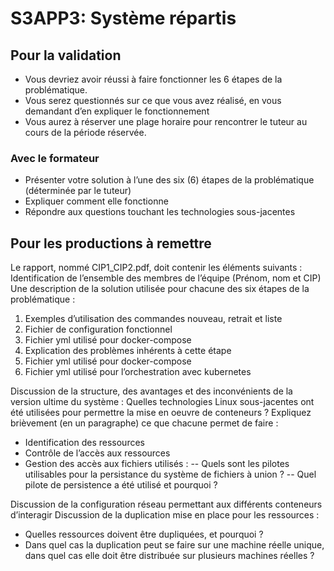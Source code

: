 # S3APP3: Système répartis

## Pour la validation
- Vous devriez avoir réussi à faire fonctionner les 6 étapes de la
problématique.
- Vous serez questionnés sur ce que vous avez réalisé, en vous demandant d’en
expliquer le fonctionnement
- Vous aurez à réserver une plage horaire pour rencontrer le tuteur au cours
de la période réservée.

### Avec le formateur
- Présenter votre solution à l’une des six (6) étapes de la problématique
(déterminée par le tuteur)
- Expliquer comment elle fonctionne
- Répondre aux questions touchant les technologies sous-jacentes

## Pour les productions à remettre
Le rapport, nommé CIP1_CIP2.pdf, doit contenir les éléments suivants :
Identification de l’ensemble des membres de l’équipe (Prénom, nom et CIP)
Une description de la solution utilisée pour chacune des six étapes de la
problématique :
1. Exemples d’utilisation des commandes nouveau, retrait et liste
2. Fichier de configuration fonctionnel
3. Fichier yml utilisé pour docker-compose
4. Explication des problèmes inhérents à cette étape
5. Fichier yml utilisé pour docker-compose
6. Fichier yml utilisé pour l’orchestration avec kubernetes

Discussion de la structure, des avantages et des inconvénients de la version
ultime du système :
Quelles technologies Linux sous-jacentes ont été utilisées pour permettre
la mise en oeuvre de conteneurs ? Expliquez brièvement (en un paragraphe) ce
que chacune permet de faire :
- Identification des ressources
- Contrôle de l’accès aux ressources
- Gestion des accès aux fichiers utilisés :
-- Quels sont les pilotes utilisables pour la persistance du système de
fichiers à union ?
-- Quel pilote de persistence a été utilisé et pourquoi ?

Discussion de la configuration réseau permettant aux différents conteneurs
d’interagir
Discussion de la duplication mise en place pour les ressources :
- Quelles ressources doivent être dupliquées, et pourquoi ?
- Dans quel cas la duplication peut se faire sur une machine réelle unique,
dans quel cas elle doit être distribuée sur plusieurs machines réelles ?
